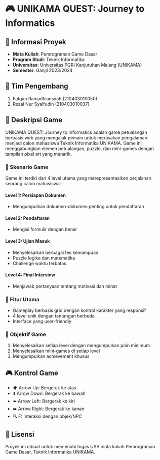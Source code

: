 # 🎮 UNIKAMA QUEST: Journey to Informatics

## 📝 Informasi Proyek
- **Mata Kuliah**: Pemrograman Game Dasar
- **Program Studi**: Teknik Informatika
- **Universitas**: Universitas PGRI Kanjuruhan Malang (UNIKAMA)
- **Semester**: Ganjil 2023/2024

## 👥 Tim Pengembang
1. Fatqan Ramadhiansyah (210403010050)
2. Rezal Nur Syaifudin (210403010037)

## 🎯 Deskripsi Game
UNIKAMA QUEST: Journey to Informatics adalah game petualangan berbasis web yang mengajak pemain untuk merasakan pengalaman menjadi calon mahasiswa Teknik Informatika UNIKAMA. Game ini menggabungkan elemen petualangan, puzzle, dan mini-games dengan tampilan pixel art yang menarik.

### 📖 Skenario Game
Game ini terdiri dari 4 level utama yang merepresentasikan perjalanan seorang calon mahasiswa:

#### Level 1: Persiapan Dokumen
- Mengumpulkan dokumen-dokumen penting untuk pendaftaran

#### Level 2: Pendaftaran
- Mengisi formulir dengan benar

#### Level 3: Ujian Masuk
- Menyelesaikan berbagai tes kemampuan
- Puzzle logika dan matematika
- Challenge waktu terbatas

#### Level 4: Final Interview
- Menjawab pertanyaan tentang motivasi dan minat

### 🎨 Fitur Utama
- Gameplay berbasis grid dengan kontrol karakter yang responsif
- 4 level unik dengan tantangan berbeda
- Interface yang user-friendly

### 🎲 Objektif Game
1. Menyelesaikan setiap level dengan mengumpulkan poin minimum
2. Menyelesaikan mini-games di setiap level
3. Mengumpulkan achievement khusus


## 🎮 Kontrol Game
- ⬆️ Arrow Up: Bergerak ke atas
- ⬇️ Arrow Down: Bergerak ke bawah
- ⬅️ Arrow Left: Bergerak ke kiri
- ➡️ Arrow Right: Bergerak ke kanan
- 🔍 F: Interaksi dengan objek/NPC

## 📜 Lisensi
Proyek ini dibuat untuk memenuhi tugas UAS mata kuliah Pemrograman Game Dasar, Teknik Informatika UNIKAMA.
